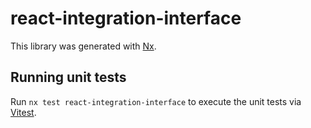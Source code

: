 # react-integration-interface

This library was generated with [Nx](https://nx.dev).

## Running unit tests

Run `nx test react-integration-interface` to execute the unit tests via [Vitest](https://vitest.dev/).
